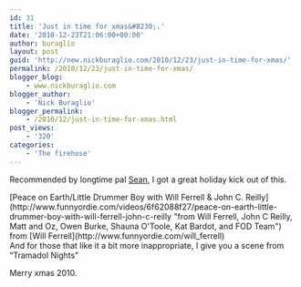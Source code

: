 ```yaml
---
id: 31
title: 'Just in time for xmas&#8230;.'
date: '2010-12-23T21:06:00+00:00'
author: buraglio
layout: post
guid: 'http://new.nickburaglio.com/2010/12/23/just-in-time-for-xmas/'
permalink: /2010/12/23/just-in-time-for-xmas/
blogger_blog:
    - www.nickburaglio.com
blogger_author:
    - 'Nick Buraglio'
blogger_permalink:
    - /2010/12/just-in-time-for-xmas.html
post_views:
    - '320'
categories:
    - 'The firehose'
---
```


Recommended by longtime pal [Sean](http://leytonbuzzards.wordpress.com/), I got a great holiday kick out of this.

<div>[Peace on Earth/Little Drummer Boy with Will Ferrell &amp; John C. Reilly](http://www.funnyordie.com/videos/6f62088f27/peace-on-earth-little-drummer-boy-with-will-ferrell-john-c-reilly "from Will Ferrell, John C Reilly, Matt and Oz, Owen Burke, Shauna O'Toole, Kat Bardot, and FOD Team") from [Will Ferrell](http://www.funnyordie.com/will_ferrell)</div>And for those that like it a bit more inappropriate, I give you a scene from “Tramadol Nights”

Merry xmas 2010.
